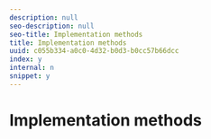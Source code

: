 ```yaml
---
description: null
seo-description: null
seo-title: Implementation methods
title: Implementation methods
uuid: c055b334-a0c0-4d32-b0d3-b0cc57b66dcc
index: y
internal: n
snippet: y
---
```


# Implementation methods


